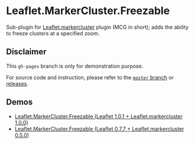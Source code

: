 # Leaflet.MarkerCluster.Freezable
Sub-plugin for [Leaflet.markercluster](https://github.com/Leaflet/Leaflet.markercluster)
plugin (MCG in short); adds the ability to freeze clusters at a specified zoom.



## Disclaimer

This `gh-pages` branch is only for demonstration purpose.

For source code and instruction, please refer to the [`master` branch](https://github.com/ghybs/Leaflet.MarkerCluster.Freezable/tree/master) or [releases](https://github.com/ghybs/Leaflet.MarkerCluster.Freezable/releases).



## Demos
- [Leaflet.MarkerCluster.Freezable (Leaflet 1.0.1 + Leaflet.markercluster 1.0.0)](http://ghybs.github.io/Leaflet.MarkerCluster.Freezable/examples/mcg-freezable-leaflet1.0.0.html)
- [Leaflet.MarkerCluster.Freezable (Leaflet 0.7.7 + Leaflet.markercluster 0.5.0)](http://ghybs.github.io/Leaflet.MarkerCluster.Freezable/examples/mcg-freezable.html)
